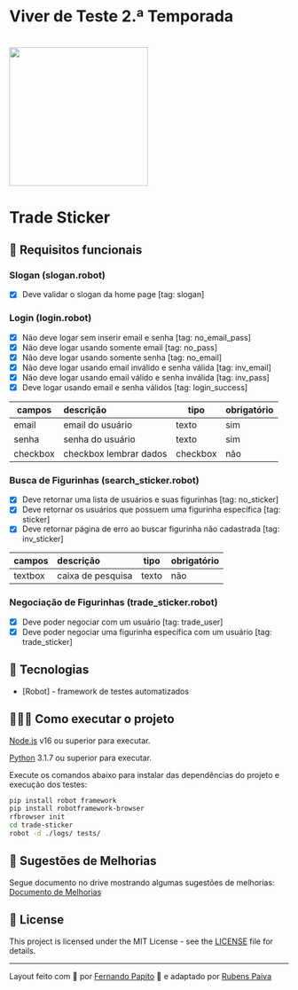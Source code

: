 

# Viver de Teste 2.ª Temporada

<h1 align="left">
    <img src="https://github.com/rubenspaiva/vdt-season1-marvel-api/blob/main/.github/logo-stiker.svg" width="250px">
</h1>


# Trade Sticker

## 🔖 Requisitos funcionais

### Slogan (slogan.robot)

- [X] Deve validar o slogan da home page [tag: slogan]

### Login (login.robot)

- [X] Não deve logar sem inserir email e senha [tag: no_email_pass]
- [X] Não deve logar usando somente email [tag: no_pass]
- [X] Não deve logar usando somente senha [tag: no_email]
- [X] Não deve logar usando email inválido e senha válida [tag: inv_email]
- [X] Não deve logar usando email válido e senha inválida [tag: inv_pass]
- [X] Deve logar usando email e senha válidos [tag: login_success]

| campos  | descrição                             | tipo     | obrigatório |
| ------  | :------------------------------------ | -------- | ----------- |
| email   | email do usuário                      | texto    | sim         |
| senha   | senha do usuário                      | texto    | sim         |
| checkbox| checkbox lembrar dados                | checkbox | não         |

### Busca de Figurinhas (search_sticker.robot)

- [X] Deve retornar uma lista de usuários e suas figurinhas [tag: no_sticker]
- [X] Deve retornar os usuários que possuem uma figurinha específica [tag: sticker]
- [X] Deve retornar página de erro ao buscar figurinha não cadastrada [tag: inv_sticker]

| campos  | descrição                             | tipo     | obrigatório |
| ------  | :------------------------------------ | -------- | ----------- |
| textbox | caixa de pesquisa                     | texto    | não         |

### Negociação de Figurinhas (trade_sticker.robot)

- [X] Deve poder negociar com um usuário [tag: trade_user]
- [X] Deve poder negociar uma figurinha específica com um usuário [tag: trade_sticker]

## 🚀 Tecnologias

- [Robot] - framework de testes automatizados

## 👨🏻‍💻 Como executar o projeto

[Node.js](https://nodejs.org/) v16 ou superior para executar.

[Python](https://www.python.org/downloads/) 3.1.7 ou superior para executar.

Execute os comandos abaixo para instalar das dependências do projeto e execução dos testes:

```sh
pip install robot framework
pip install robotframework-browser
rfbrowser init
cd trade-sticker
robot -d ./logs/ tests/ 
```

## 📝 Sugestões de Melhorias

Segue documento no drive mostrando algumas sugestões de melhorias: [Documento de Melhorias](https://docs.google.com/document/d/1En2Gn2OC3t3Em0N2W7ztmQnsxbUjddfir8wAjmeFwps/edit#)

## 📝 License

This project is licensed under the MIT License - see the [LICENSE](LICENSE) file for details.

---

Layout feito com 💜&nbsp;por [Fernando Papito](https://www.linkedin.com/in/papitoio/) 👋&nbsp;e adaptado por [Rubens Paiva](https://www.linkedin.com/in/papitoio/)